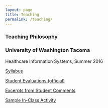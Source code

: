 ```yaml
---
layout: page
title: Teaching
permalink: /teaching/
---
```

### Teaching Philosophy 



### University of Washington Tacoma 
Healthcare Information Systems, Summer 2016

<a href="/images/Tacoma Syllabus.pdf" target="_blank">Syllabus

<a href="/images/Course Evaluation.pdf" target="_blank">Student Evaluations (official)

<a href="/images/Laura_Kneale CV_September 2016.pdf" target="_blank">Excerpts from Student Comments

<a href="/images/Laura_Kneale CV_September 2016.pdf" target="_blank">Sample In-Class Activity
